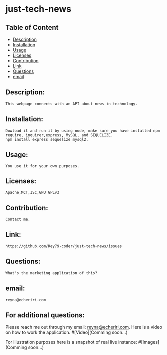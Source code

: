 # just-tech-news
## Table of Content

- [Description](#Description)
- [Installation](#Installation)
- [Usage](#Usage)
- [Licenses](#Licenses)
- [Contribution](#Contribution)
- [Link](#Link)
- [Questions](#Questions)
- [email](#email)

## Description:
    This webpage connects with an API about news in technology. 
## Installation:
    Dowload it and run it by using node, make sure you have installed npm require, inquirer,express, MySQL, and SEQUELIZE.
    npm install express sequelize mysql2.
## Usage:
    You use it for your own purposes.
## Licenses:
    Apache,MCT,ISC,GNU GPLv3
## Contribution:
    Contact me.
## Link:
    https://github.com/Rey79-coder/just-tech-news/issues
## Questions:
    What's the marketing application of this?
## email:
    reyna@echeriri.com

## For additional questions:
   Please reach me out through my email: reyna@echeriri.com.
   Here is a video on how to work the application.
#[Video](Comming soon...)

For illustration purposes here is a snapshot of real live instance:
#[Images](Comming soon...)
